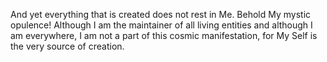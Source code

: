 And yet everything that is created does not rest in Me. Behold My mystic opulence! Although I am the maintainer of all living entities and although I am everywhere, I am not a part of this cosmic manifestation, for My Self is the very source of creation.